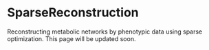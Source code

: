 # SparseReconstruction
Reconstructing metabolic networks by phenotypic data using sparse optimization.
This page will be updated soon.
